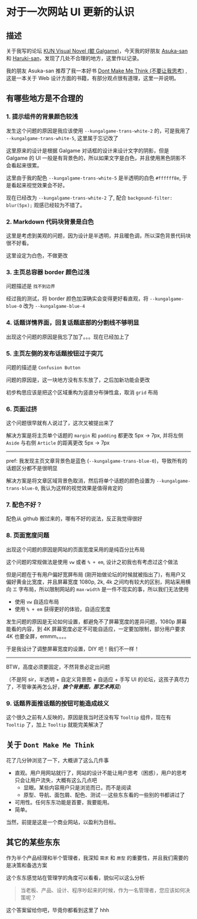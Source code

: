 # 对于一次网站 UI 更新的认识



## 描述

关于我写的论坛 [KUN Visual Novel (鲲 Galgame)](https://github.com/KUN1007/kun-galgame-vue)，今天我的好朋友 [Asuka-san](https://asukaminato.pages.dev/) 和 [Haruki-san](i.plr.moe)，发现了几处不合理的地方，这里作以记录。



我的朋友 Asuka-san 推荐了我一本好书 [Dont Make Me Think (不要让我思考)](https://www.amazon.com/Dont-Make-Think-Revisited-Usability/dp/0321965515) , 这是一本关于 Web 设计方面的书籍，有部分观点很有道理，这里一并说明。



## 有哪些地方是不合理的



### 1. 提示组件的背景颜色较浅

发生这个问题的原因是我应该使用 `--kungalgame-trans-white-2` 的，可是我用了 `--kungalgame-trans-white-5`, 这里属于忘记改了

这里原来的设计是根据 Galgame 对话框的设计来设计文字的阴影，但是 Galgame 的 UI 一般是有背景色的，所以如果文字是白色，并且使用黑色阴影不会看起来很累。

这里由于我的配色 `--kungalgame-trans-white-5` 是半透明的白色 `#ffffff8e`, 于是看起来视觉效果会不好。

现在已经改为  `--kungalgame-trans-white-2` 了, 配合 `backgound-filter: blur(5px);` 观感已经较为不错了。



### 2. Markdown 代码块背景是白色

这里是考虑到美观的问题，因为设计是半透明，并且暖色调，所以深色背景代码块很不好看。

这里设定为白色，不做更改



### 3. 主页总容器 border 颜色过浅

问题描述是 `找不到边界`

经过我的测试，将 border 颜色加深确实会变得更好看直观，将 `--kungalgame-blue-0` 改为 `--kungalgame-blue-4`



### 4. 话题详情界面，回复话题底部的分割线不够明显

出现这个问题的原因是我忘了加了。。。现在已经加上了



### 5. 主页左侧的发布话题按钮过于突兀

问题的描述是 `Confusion Button`

问题的原因是，这一块地方没有东东放了，之后加新功能会更改

初步构思应该是把这个区域重构为竖直分布弹性盒，取消 `grid` 布局



### 6. 页面过挤

这个问题很早就有人说过了，这次又被提出来了

解决方案是将主页单个话题的 `margin` 和 `padding` 都更改 5px -> 7px, 并将左侧 `Aside` 与右侧 `Article` 的距离更改 5px -> 7px

-----

pref: 我发现主页文章背景色是蓝色 (`--kungalgame-trans-blue-0`)，导致所有的话题区分都不是很明显

解决方案是将文章区域背景色取消，然后将单个话题的颜色设置为 `--kungalgame-trans-blue-0`, 我认为这样的视觉效果是值得肯定的



### 7. 配色不好？

配色从 github 搬过来的，哪有不好的说法，反正我觉得很好



### 8. 页面宽度问题

出现这个问题的原因是网站的页面宽度采用的是纯百分比布局

这个问题的常规做法是使用 `vw` 或者 `% + em`, 设计之初我也有考虑过这个做法

但是问题在于有用户偏好宽屏布局 (刚开始做论坛的时候就被指出了)，有用户又偏好黄金比宽度，并且屏幕宽度 1080p, 2k, 4k 之间均有较大的区别，网站采用横向 `工` 字布局，所以限制网站的 `max-width` 是一件不现实的事，所以我们无法使用

* 使用 `vw` 自适应布局
* 使用 `% + em` 获得更好的体验，自适应宽度

发生问题的原因是无论如何设置，都避免不了屏幕宽度的差异问题，1080p 屏幕能看的内容，到 4K 屏幕宽度必定不可能自适应，一定要加限制，部分用户要求 4K 也要全屏，emmm。。。。

于是我设计了调整屏幕宽度的设置，DIY 吧！我们不一样！

-----

BTW，高度必须要固定，不然背景必定出问题

（不是阿 sir，半透明 + 自定义背景图 + 自适应 + 手写 UI 的论坛，这孩子真尽力了，不管审美再怎么好，***换个背景图，那艺术再见***）



### 9. 话题界面推话题的按钮可能造成歧义

这个很久之前有人反映的，原因是我当时还没有写 `Tooltip` 组件，现在有 `Tooltip` 了，加上 `Tooltip` 就能完美解决了



## 关于 `Dont Make Me Think`

花了几分钟浏览了一下，大概讲了这么几件事

* 直观。用户用网站就行了，网站的设计不能让用户思考（困惑），用户的思考只会让用户流失，大概有这么几点吧
  * 显眼。某些内容用户只是浏览而已，而不是阅读
  * 原型、导航、面包屑、配色、测试·····这些东东看的一些别的书都讲过了
* 可用性。任何东东功能是首要，我要能用。
* 简单。

当然，前提是这是一个商业网站，以盈利为目标。



## 其它的某些东东

作为半个产品经理和半个管理者，我深知 `需求` 和 `原型` 的重要性，并且我们需要的是决策和备选方案



这个东东感觉站在管理学的角度可以看看，貌似可以这么分析



> 当老板、产品、设计、程序吵起来的时候，作为一名管理者，您应该如何决策呢？



这个答案留给你吧，毕竟你都看到这里了 hhh